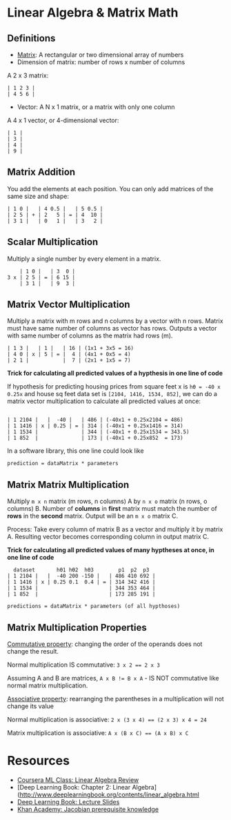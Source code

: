 # Linear Algebra & Matrix Math

## Definitions

- [Matrix](https://en.wikipedia.org/wiki/Matrix_(mathematics)): A rectangular or two dimensional array of numbers
- Dimension of matrix: number of rows x number of columns

A 2 x 3 matrix:
```
| 1 2 3 |
| 4 5 6 |
```

- Vector: A N x 1 matrix, or a matrix with only one column

A 4 x 1 vector, or 4-dimensional vector:
```
| 1 |
| 3 |
| 4 |
| 9 |
```

## Matrix Addition

You add the elements at each position. You can only add matrices of the same size and shape:
```
| 1 0 |   | 4 0.5 |   | 5 0.5 |
| 2 5 | + | 2   5 | = | 4  10 |
| 3 1 |   | 0   1 |   | 3   2 |
```

## Scalar Multiplication
Multiply a single number by every element in a matrix.
```
    | 1 0 |   | 3  0 |
3 x | 2 5 | = | 6 15 |
    | 3 1 |   | 9  3 |
```

## Matrix Vector Multiplication
Multiply a matrix with m rows and n columns by a vector with n rows. Matrix must have same number of columns as vector has rows. Outputs a vector with same number of columns as the matrix had rows (m).

```
| 1 3 |   | 1 |   | 16 | (1x1 + 3x5 = 16)
| 4 0 | x | 5 | = |  4 | (4x1 + 0x5 = 4)
| 2 1 |           |  7 | (2x1 + 1x5 = 7)
```

**Trick for calculating all predicted values of a hypthesis in one line of code**

If hypothesis for predicting housing prices from square feet x is `hϴ = -40 x 0.25x` and house sq feet data set is `[2104, 1416, 1534, 852]`, we can do a matrix vector multiplication to calculate all predicted values at once:

```

| 1 2104 |   |  -40 |   | 486 | (-40x1 + 0.25x2104 = 486)
| 1 1416 | x | 0.25 | = | 314 | (-40x1 + 0.25x1416 = 314)
| 1 1534 |              | 344 | (-40x1 + 0.25x1534 = 343.5)
| 1 852  |              | 173 | (-40x1 + 0.25x852  = 173)
```

In a software library, this one line could look like
```
prediction = dataMatrix * parameters
```

## Matrix Matrix Multiplication

Multiply `m x n` matrix (m rows, n columns) A by `n x o` matrix (n rows, o columns) B. Number of **columns** in **first** matrix must match the number of **rows** in the **second** matrix. Output will be an `m x o` matrix C.

Process: Take every column of matrix B as a vector and multiply it by matrix A. Resulting vector becomes corresponding column in output matrix C.

**Trick for calculating all predicted values of many hyptheses at once, in one line of code**

```
  dataset       hϴ1 hϴ2  hϴ3        p1  p2  p3
| 1 2104 |   |  -40 200 -150 |   | 486 410 692 |
| 1 1416 | x | 0.25 0.1  0.4 | = | 314 342 416 |
| 1 1534 |                       | 344 353 464 |
| 1 852  |                       | 173 285 191 |
```

```
predictions = dataMatrix * parameters (of all hypthoses)
```

## Matrix Multiplication Properties

[Commutative property](https://en.wikipedia.org/wiki/Commutative_property): changing the order of the operands does not change the result.

Normal multiplication IS commutative: `3 x 2 == 2 x 3`

Assuming A and B are matrices, `A x B != B x A` - IS NOT commutative like normal matrix multiplication.

[Associative property](https://en.wikipedia.org/wiki/Associative_property): rearranging the parentheses in a multiplication will not change its value

Normal multiplication is associative: `2 x (3 x 4) == (2 x 3) x 4 = 24`

Matrix multiplication is associative: `A x (B x C) == (A x B) x C` 

# Resources

- [Coursera ML Class: Linear Algebra Review](https://www.coursera.org/learn/machine-learning/lecture/38jIT/matrices-and-vectors)
- [Deep Learning Book: Chapter 2: Linear Algebra](http://www.deeplearningbook.org/contents/linear_algebra.html
- [Deep Learning Book: Lecture Slides](http://www.deeplearningbook.org/slides/02_linear_algebra.pdf)
- [Khan Academy: Jacobian prerequisite knowledge](https://www.khanacademy.org/math/multivariable-calculus/multivariable-derivatives/jacobian/v/jacobian-prerequisite-knowledge)

